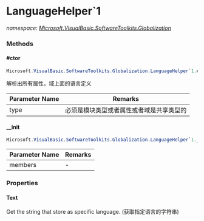 ﻿# LanguageHelper`1
_namespace: [Microsoft.VisualBasic.SoftwareToolkits.Globalization](./index.md)_





### Methods

#### #ctor
```csharp
Microsoft.VisualBasic.SoftwareToolkits.Globalization.LanguageHelper`1.#ctor(System.Type)
```
解析出所有属性，域上面的语言定义

|Parameter Name|Remarks|
|--------------|-------|
|type|必须是模块类型或者属性或者域是共享类型的|


#### __init
```csharp
Microsoft.VisualBasic.SoftwareToolkits.Globalization.LanguageHelper`1.__init(System.Collections.Generic.IEnumerable{System.Reflection.MemberInfo})
```


|Parameter Name|Remarks|
|--------------|-------|
|members|-|



### Properties

#### Text
Get the string that store as specific language.
 (获取指定语言的字符串)
